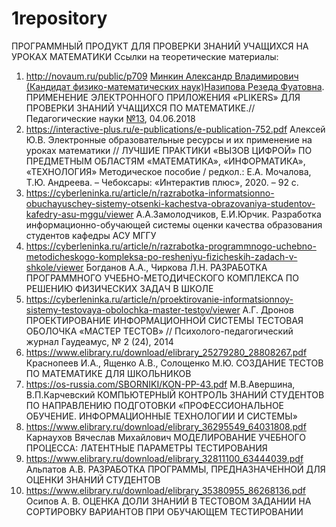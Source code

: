 # 1repository
ПРОГРАММНЫЙ ПРОДУКТ ДЛЯ ПРОВЕРКИ ЗНАНИЙ УЧАЩИХСЯ НА УРОКАХ МАТЕМАТИКИ
Ссылки на теоретические  материалы:
1. http://novaum.ru/public/p709 
    [Минкин Александр Владимирович (Кандидат физико-математических наук)](http://novaum.ru/author/id513)[Назипова Резеда Фуатовна](http://novaum.ru/author/id530). ПРИМЕНЕНИЕ ЭЛЕКТРОННОГО ПРИЛОЖЕНИЯ «PLIKERS» ДЛЯ ПРОВЕРКИ ЗНАНИЙ УЧАЩИХСЯ ПО МАТЕМАТИКЕ.// Педагогические науки [№13](http://novaum.ru/archive/number-13), 04.06.2018
2. https://interactive-plus.ru/e-publications/e-publication-752.pdf
   Алексей Ю.В. Электронные образовательные ресурсы и их применение на уроках математики // ЛУЧШИЕ ПРАКТИКИ «ВЫЗОВ ЦИФРОЙ» ПО ПРЕДМЕТНЫМ ОБЛАСТЯМ «МАТЕМАТИКА», «ИНФОРМАТИКА», «ТЕХНОЛОГИЯ» Методическое пособие / редкол.: Е.А. Мочалова, Т.Ю. Андреева. – Чебоксары: «Интерактив плюс», 2020. – 92 с.
3. https://cyberleninka.ru/article/n/razrabotka-informatsionno-obuchayuschey-sistemy-otsenki-kachestva-obrazovaniya-studentov-kafedry-asu-mggu/viewer 
    А.А.Замолодчиков, Е.И.Юрчик. Разработка информационно-обучающей системы оценки качества образования студентов кафедры АСУ МГГУ
4. https://cyberleninka.ru/article/n/razrabotka-programmnogo-uchebno-metodicheskogo-kompleksa-po-resheniyu-fizicheskih-zadach-v-shkole/viewer
   Богданов А.А., Чиркова Л.Н. РАЗРАБОТКА ПРОГРАММНОГО УЧЕБНО-МЕТОДИЧЕСКОГО КОМПЛЕКСА ПО РЕШЕНИЮ ФИЗИЧЕСКИХ ЗАДАЧ В ШКОЛЕ
5. https://cyberleninka.ru/article/n/proektirovanie-informatsionnoy-sistemy-testovaya-obolochka-master-testov/viewer
   А.Г. Дронов ПРОЕКТИРОВАНИЕ ИНФОРМАЦИОННОЙ СИСТЕМЫ ТЕСТОВАЯ ОБОЛОЧКА «МАСТЕР ТЕСТОВ» // Психолого-педагогический журнал Гаудеамус, № 2 (24), 2014   
6. https://www.elibrary.ru/download/elibrary_25279280_28808267.pdf
   Краснопеев И.А., Ященко А.В., Солощенко М.Ю. СОЗДАНИЕ ТЕСТОВ ПО МАТЕМАТИКЕ ДЛЯ ШКОЛЬНИКОВ
7. https://os-russia.com/SBORNIKI/KON-PP-43.pdf
    М.В.Авершина, В.П.Карчевский КОМПЬЮТЕРНЫЙ КОНТРОЛЬ ЗНАНИЙ СТУДЕНТОВ ПО НАПРАВЛЕНИЮ ПОДГОТОВКИ «ПРОФЕССИОНАЛЬНОЕ ОБУЧЕНИЕ. ИНФОРМАЦИОННЫЕ ТЕХНОЛОГИИ И СИСТЕМЫ»
8. https://www.elibrary.ru/download/elibrary_36295549_64031808.pdf
    Карнаухов Вячеслав Михайлович МОДЕЛИРОВАНИЕ УЧЕБНОГО ПРОЦЕССА: ЛАТЕНТНЫЕ ПАРАМЕТРЫ ТЕСТИРОВАНИЯ
9. https://www.elibrary.ru/download/elibrary_32811100_63444039.pdf
    Альпатов А.В. РАЗРАБОТКА ПРОГРАММЫ, ПРЕДНАЗНАЧЕННОЙ ДЛЯ ОЦЕНКИ ЗНАНИЙ СТУДЕНТОВ
10. https://www.elibrary.ru/download/elibrary_35380955_86268136.pdf
      Осипов А. В. ОЦЕНКА ДОЛИ ЗНАНИЙ В ТЕСТОВОМ ЗАДАНИИ НА СОРТИРОВКУ ВАРИАНТОВ ПРИ ОБУЧАЮЩЕМ ТЕСТИРОВАНИИ
